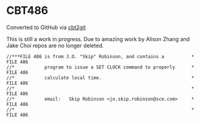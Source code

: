 # CBT486
Converted to GitHub via [cbt2git](https://github.com/wizardofzos/cbt2git)

This is still a work in progress. 
Due to amazing work by Alison Zhang and Jake Choi repos are no longer deleted.

```
//***FILE 486 is from J.O. "Skip" Robinson, and contains a          *   FILE 486
//*           program to issue a SET CLOCK command to properly      *   FILE 486
//*           calculate local time.                                 *   FILE 486
//*                                                                 *   FILE 486
//*           email:   Skip Robinson <jo.skip.robinson@sce.com>     *   FILE 486
//*                                                                 *   FILE 486
```

